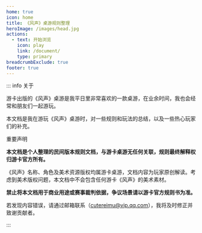 ```yaml
---
home: true
icon: home
title: 《风声》桌游规则整理
heroImage: /images/head.jpg
actions:
  - text: 开始浏览
    icon: play
    link: /document/
    type: primary
breadcrumbExclude: true
footer: true
---
```


::: info 关于

游卡出版的《风声》桌游是我平日里非常喜欢的一款桌游，在业余时间，我也会经常和朋友们一起游玩。

本文档是我在游玩《风声》桌游时，对一些规则和玩法的总结，以及一些热心玩家们的补充。

<p class="hint-container-title">重要声明</p>

**本文档是个人整理的民间版本规则文档，与游卡桌游无任何关联，规则最终解释权归游卡官方所有。**

《风声》名称、角色及美术资源版权均属游卡桌游，文档内容为玩家原创解读。考虑到美术版权问题，本文档中不会包含任何游卡《风声》的美术素材。

**禁止将本文档用于商业用途或赛事裁判依据，争议场景请以游卡官方规则书为准。**

若发现内容错误，请通过邮箱联系（cutereimu@vip.qq.com），我将及时修正并致谢贡献者。

:::
